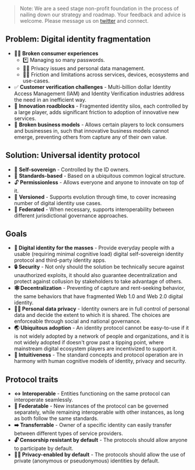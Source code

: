 > Note: We are a seed stage non-profit foundation in the process of nailing down our strategy and roadmap. Your feedback and advice is welcome. Please message us on [twitter](https://twitter.com/universalidone) and connect.

## Problem: **Digital identity fragmentation**

- 🙍‍♀️ **Broken consumer experiences**
  - *️⃣ Managing so many passwords.
  - 🦸‍♀️ Privacy issues and personal data management.
  - 🤦‍♀️ Friction and limitations across services, devices, ecosystems and use-cases.
- ✅ **Customer verification challenges** - Multi-billion dollar Identity Access Management (IAM) and Identity Verification industries address the need in an inefficient way.
- 🧪 **Innovation roadblocks** - Fragmented identity silos, each controlled by a large player, adds significant friction to adoption of innovative new services.
- 🏢 **Broken business models** - Allows certain players to lock consumers and businesses in, such that innovative business models cannot emerge, preventing others from capture any of their own value.

## Solution: **Universal identity protocol**

- 🤳 **Self-sovereign** - Controlled by the ID owners.
- 📜 **Standards-based** - Based on a ubiquitous  common logical structure.
- 🔓 **Permissionless** - Allows everyone and anyone to innovate on top of it.
- 🔢 **Versioned** - Supports evolution through time, to cover increasing number of digital identity use cases.
- 🔗 **Federated** - When necessary, supports interoperability between different jurisdictional governance approaches.

## Goals

- **👥 Digital identity for the masses** - Provide everyday people with a usable (requiring minimal cognitive load) digital self-sovereign identity protocol and third-party identity apps.
- **🔒 Security** - Not only should the solution be technically secure against unauthorized exploits, it should also guarantee decentralization and protect against collusion by stakeholders to take advantage of others.
- **🕸 Decentralization** - Preventing of capture and rent-seeking behavior, the same behaviors that have fragmented Web 1.0 and Web 2.0 digital identity.
- **🦸‍♀️ Personal data privacy** - Identity owners are in full control of personal data and decide the extent to which it is shared. The choices are enforceable through social and national governance.
- **🌏 Ubiquitous adoption** - An identity protocol cannot be easy-to-use if it is not widely adopted by a network of people and organizations, and it is not widely adopted if doesn't grow past a tipping point, where mainstream digital ecosystem players are incentivized to support it.
- **🧠 Intuitiveness** - The standard concepts and protocol operation are in harmony with human cognitive models of identity, privacy and security.

## Protocol traits

- **↔️ Interoperable** - Entities functioning on the same protocol can interoperate seamlessly.
- **🔗 Federatable** - New instances of the protocol can be governed separately, while remaining interoperable with other instances, as long as both follow the same standards.
- **➡️ Transferrable** - Owner of a specific identity can easily transfer between different types of service providers.
- **🔓 Censorship resistant by default** - The protocols should allow anyone to participate by default.
- **🦸‍♂️ Privacy-enabled by default** - The protocols should allow the use of private (anonymous or pseudonymous) identities by default.
